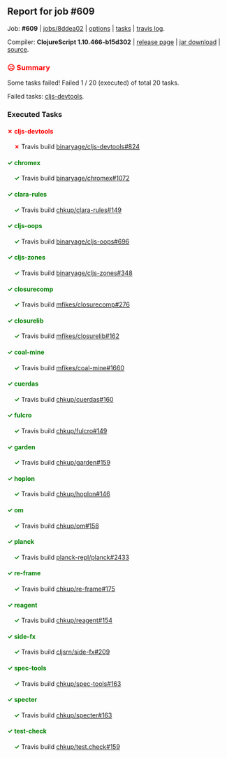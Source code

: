 ## Report for job #609

Job: **#609** | [jobs/8ddea02](https://github.com/cljs-oss/canary/commit/8ddea0277e17cc20fe66a09121ec09e4ccff0e87) | [options](options.edn) | [tasks](tasks.edn) | [travis log](https://travis-ci.org/cljs-oss/canary/builds/438044858).

Compiler: **ClojureScript 1.10.466-b15d302** | [release page](https://github.com/cljs-oss/canary/releases/tag/r1.10.466-b15d302) | [jar download](https://github.com/cljs-oss/canary/releases/download/r1.10.466-b15d302/clojurescript-1.10.466-b15d302.jar) | [source](https://github.com/mfikes/clojurescript/commit/b15d30241982e02e82656c9ee64e358c43733626).

### <b style='color:red'>☹ Summary</b>

Some tasks failed! Failed 1 / 20 (executed) of total 20 tasks.

Failed tasks: [cljs-devtools](#-cljs-devtools).

### Executed Tasks

#### <b style='color:red'>&#x2717; cljs-devtools</b>
&nbsp;&nbsp;&nbsp;&nbsp;<b style='color:red'>&#x2717;</b> Travis build [binaryage/cljs-devtools#824](https://travis-ci.org/binaryage/cljs-devtools/builds/438046260)<br>

#### <b style='color:green'>&#x2713; chromex</b>
&nbsp;&nbsp;&nbsp;&nbsp;<b style='color:green'>&#x2713;</b> Travis build [binaryage/chromex#1072](https://travis-ci.org/binaryage/chromex/builds/438046151)<br>

#### <b style='color:green'>&#x2713; clara-rules</b>
&nbsp;&nbsp;&nbsp;&nbsp;<b style='color:green'>&#x2713;</b> Travis build [chkup/clara-rules#149](https://travis-ci.org/chkup/clara-rules/builds/438046175)<br>

#### <b style='color:green'>&#x2713; cljs-oops</b>
&nbsp;&nbsp;&nbsp;&nbsp;<b style='color:green'>&#x2713;</b> Travis build [binaryage/cljs-oops#696](https://travis-ci.org/binaryage/cljs-oops/builds/438046227)<br>

#### <b style='color:green'>&#x2713; cljs-zones</b>
&nbsp;&nbsp;&nbsp;&nbsp;<b style='color:green'>&#x2713;</b> Travis build [binaryage/cljs-zones#348](https://travis-ci.org/binaryage/cljs-zones/builds/438046324)<br>

#### <b style='color:green'>&#x2713; closurecomp</b>
&nbsp;&nbsp;&nbsp;&nbsp;<b style='color:green'>&#x2713;</b> Travis build [mfikes/closurecomp#276](https://travis-ci.org/mfikes/closurecomp/builds/438046328)<br>

#### <b style='color:green'>&#x2713; closurelib</b>
&nbsp;&nbsp;&nbsp;&nbsp;<b style='color:green'>&#x2713;</b> Travis build [mfikes/closurelib#162](https://travis-ci.org/mfikes/closurelib/builds/438046330)<br>

#### <b style='color:green'>&#x2713; coal-mine</b>
&nbsp;&nbsp;&nbsp;&nbsp;<b style='color:green'>&#x2713;</b> Travis build [mfikes/coal-mine#1660](https://travis-ci.org/mfikes/coal-mine/builds/438046336)<br>

#### <b style='color:green'>&#x2713; cuerdas</b>
&nbsp;&nbsp;&nbsp;&nbsp;<b style='color:green'>&#x2713;</b> Travis build [chkup/cuerdas#160](https://travis-ci.org/chkup/cuerdas/builds/438046344)<br>

#### <b style='color:green'>&#x2713; fulcro</b>
&nbsp;&nbsp;&nbsp;&nbsp;<b style='color:green'>&#x2713;</b> Travis build [chkup/fulcro#149](https://travis-ci.org/chkup/fulcro/builds/438046349)<br>

#### <b style='color:green'>&#x2713; garden</b>
&nbsp;&nbsp;&nbsp;&nbsp;<b style='color:green'>&#x2713;</b> Travis build [chkup/garden#159](https://travis-ci.org/chkup/garden/builds/438046377)<br>

#### <b style='color:green'>&#x2713; hoplon</b>
&nbsp;&nbsp;&nbsp;&nbsp;<b style='color:green'>&#x2713;</b> Travis build [chkup/hoplon#146](https://travis-ci.org/chkup/hoplon/builds/438046383)<br>

#### <b style='color:green'>&#x2713; om</b>
&nbsp;&nbsp;&nbsp;&nbsp;<b style='color:green'>&#x2713;</b> Travis build [chkup/om#158](https://travis-ci.org/chkup/om/builds/438046387)<br>

#### <b style='color:green'>&#x2713; planck</b>
&nbsp;&nbsp;&nbsp;&nbsp;<b style='color:green'>&#x2713;</b> Travis build [planck-repl/planck#2433](https://travis-ci.org/planck-repl/planck/builds/438046498)<br>

#### <b style='color:green'>&#x2713; re-frame</b>
&nbsp;&nbsp;&nbsp;&nbsp;<b style='color:green'>&#x2713;</b> Travis build [chkup/re-frame#175](https://travis-ci.org/chkup/re-frame/builds/438046464)<br>

#### <b style='color:green'>&#x2713; reagent</b>
&nbsp;&nbsp;&nbsp;&nbsp;<b style='color:green'>&#x2713;</b> Travis build [chkup/reagent#154](https://travis-ci.org/chkup/reagent/builds/438046450)<br>

#### <b style='color:green'>&#x2713; side-fx</b>
&nbsp;&nbsp;&nbsp;&nbsp;<b style='color:green'>&#x2713;</b> Travis build [cljsrn/side-fx#209](https://travis-ci.org/cljsrn/side-fx/builds/438046418)<br>

#### <b style='color:green'>&#x2713; spec-tools</b>
&nbsp;&nbsp;&nbsp;&nbsp;<b style='color:green'>&#x2713;</b> Travis build [chkup/spec-tools#163](https://travis-ci.org/chkup/spec-tools/builds/438046429)<br>

#### <b style='color:green'>&#x2713; specter</b>
&nbsp;&nbsp;&nbsp;&nbsp;<b style='color:green'>&#x2713;</b> Travis build [chkup/specter#163](https://travis-ci.org/chkup/specter/builds/438046486)<br>

#### <b style='color:green'>&#x2713; test-check</b>
&nbsp;&nbsp;&nbsp;&nbsp;<b style='color:green'>&#x2713;</b> Travis build [chkup/test.check#159](https://travis-ci.org/chkup/test.check/builds/438046516)<br>